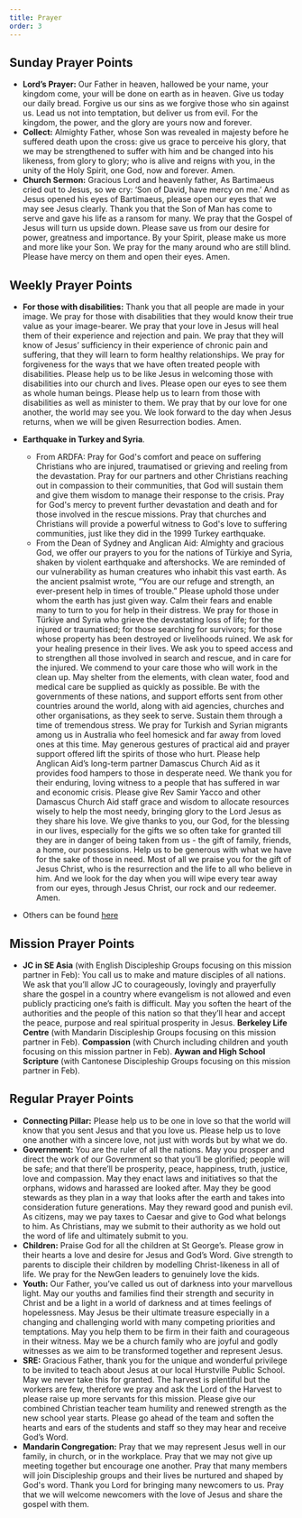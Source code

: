 ```yaml
---
title: Prayer
order: 3
---
```


## Sunday Prayer Points

- **Lord’s Prayer:** Our Father in heaven, hallowed be your name, your kingdom come, your will be done on earth as in heaven. Give us today our daily bread. Forgive us our sins as we forgive those who sin against us. Lead us not into temptation, but deliver us from evil. For the kingdom, the power, and the glory are yours now and forever.
- **Collect:** Almighty Father, whose Son was revealed in majesty before he suffered death upon the cross: give us grace to perceive his glory, that we may be strengthened to suffer with him and be changed into his likeness, from glory to glory; who is alive and reigns with you, in the unity of the Holy Spirit, one God, now and forever. Amen.
- **Church Sermon:** Gracious Lord and heavenly father, As Bartimaeus cried out to Jesus, so we cry: ‘Son of David, have mercy on me.’ And as Jesus opened his eyes of Bartimaeus, please open our eyes that we may see Jesus clearly. Thank you that the Son of Man has come to serve and gave his life as a ransom for many. We pray that the Gospel of Jesus will turn us upside down. Please save us from our desire for power, greatness and importance. By your Spirit, please make us more and more like your Son. We pray for the many around who are still blind. Please have mercy on them and open their eyes.  Amen. 


## Weekly Prayer Points

- **For those with disabilities:** Thank you that all people are made in your image. We pray for those with disabilities that they would know their true value as your image-bearer. We pray that your love in Jesus will heal them of their experience and rejection and pain. We pray that they will know of Jesus’ sufficiency in their experience of chronic pain and suffering, that they will learn to form healthy relationships. We pray for forgiveness for the ways that we have often treated people with disabilities. Please help us to be like Jesus in welcoming those with disabilities into our church and lives. Please open our eyes to see them as whole human beings. Please help us to learn from those with disabilities as well as minister to them. We pray that by our love for one another, the world may see you. We look forward to the day when Jesus returns, when we will be given Resurrection bodies. Amen.   

- **Earthquake in Turkey and Syria**.
  - From ARDFA: Pray for God's comfort and peace on suffering Christians who are injured, traumatised or grieving and reeling from the devastation. Pray for our partners and other Christians reaching out in compassion to their communities, that God will sustain them and give them wisdom to manage their response to the crisis. Pray for God's mercy to prevent further devastation and death and for those involved in the rescue missions. Pray that churches and Christians will provide a powerful witness to God's love to suffering communities, just like they did in the 1999 Turkey earthquake.
  - From the Dean of Sydney and Anglican Aid: Almighty and gracious God, we offer our prayers to you for the nations of Türkiye and Syria, shaken by violent earthquake and aftershocks. We are reminded of our vulnerability as human creatures who inhabit this vast earth. As the ancient psalmist wrote, “You are our refuge and strength, an ever-present help in times of trouble.” Please uphold those under whom the earth has just given way. Calm their fears and enable many to turn to you for help in their distress. We pray for those in Türkiye and Syria who grieve the devastating loss of life; for the injured or traumatised; for those searching for survivors; for those whose property has been destroyed or livelihoods ruined. We ask for your healing presence in their lives. We ask you to speed access and to strengthen all those involved in search and rescue, and in care for the injured. We commend to your care those who will work in the clean up. May shelter from the elements, with clean water, food and medical care be supplied as quickly as possible. Be with the governments of these nations, and support efforts sent from other countries around the world, along with aid agencies, churches and other organisations, as they seek to serve. Sustain them through a time of tremendous stress. We pray for Turkish and Syrian migrants among us in Australia who feel homesick and far away from loved ones at this time. May generous gestures of practical aid and prayer support offered lift the spirits of those who hurt. Please help Anglican Aid’s long-term partner Damascus Church Aid as it provides food hampers to those in desperate need. We thank you for their enduring, loving witness to a people that has suffered in war and economic crisis. Please give Rev Samir Yacco and other Damascus Church Aid staff grace and wisdom to allocate resources wisely to help the most needy, bringing glory to the Lord Jesus as they share his love. We give thanks to you, our God, for the blessing in our lives, especially for the gifts we so often take for granted till they are in danger of being taken from us - the gift of family, friends, a home, our possessions. Help us to be generous with what we have for the sake of those in need. Most of all we praise you for the gift of Jesus Christ, who is the resurrection and the life to all who believe in him. And we look for the day when you will wipe every tear away from our eyes, through Jesus Christ, our rock and our redeemer. Amen. 

- Others can be found [here](https://stgeorgeshurstville.org.au/prayer)

## Mission Prayer Points

- **JC in SE Asia** (with English Discipleship Groups focusing on this mission partner in Feb): You call us to make and mature disciples of all nations. We ask that you’ll allow JC to courageously, lovingly and prayerfully share the gospel in a country where evangelism is not allowed and even publicly practicing one’s faith is difficult. May you soften the heart of the authorities and the people of this nation so that they’ll hear and accept the peace, purpose and real spiritual prosperity in Jesus. 
**Berkeley Life Centre** (with Mandarin Discipleship Groups focusing on this mission partner in Feb). 
**Compassion** (with Church including children and youth focusing on this mission partner in Feb).
**Aywan and High School Scripture** (with Cantonese Discipleship Groups focusing on this mission partner in Feb). 




## Regular Prayer Points

- **Connecting Pillar:** Please help us to be one in love so that the world will know that you sent Jesus and that you love us. Please help us to love one another with a sincere love, not just with words but by what we do. 
- **Government:** You are the ruler of all the nations. May you prosper and direct the work of our Government so that you’ll be glorified; people will be safe; and that there’ll be prosperity, peace, happiness, truth, justice, love and compassion. May they enact laws and initiatives so that the orphans, widows and harassed are looked after. May they be good stewards as they plan in a way that looks after the earth and takes into consideration future generations. May they reward good and punish evil. As citizens, may we pay taxes to Caesar and give to God what belongs to him. As Christians, may we submit to their authority as we hold out the word of life and ultimately submit to you. 
- **Children:** Praise God for all the children at St George’s. Please grow in their hearts a love and desire for Jesus and God’s Word. Give strength to parents to disciple their children by modelling Christ-likeness in all of life. We pray for the NewGen leaders to genuinely love the kids. 
- **Youth:** Our Father, you’ve called us out of darkness into your marvellous light. May our youths and families find their strength and security in Christ and be a light in a world of darkness and at times feelings of hopelessness. May Jesus be their ultimate treasure especially in a changing and challenging world with many competing priorities and temptations. May you help them to be firm in their faith and courageous in their witness. May we be a church family who are joyful and godly witnesses as we aim to be transformed together and represent Jesus.
- **SRE:** Gracious Father, thank you for the unique and wonderful privilege to be invited to teach about Jesus at our local Hurstville Public School. May we never take this for granted. The harvest is plentiful but the workers are few, therefore we pray and ask the Lord of the Harvest to please raise up more servants for this mission. Please give our combined Christian teacher team humility and renewed strength as the new school year starts. Please go ahead of the team and soften the hearts and ears of the students and staff so they may hear and receive God’s Word. 
- **Mandarin Congregation:** Pray that we may represent Jesus well in our family, in church, or in the workplace. Pray that we may not give up meeting together but encourage one another.  Pray that many members will join Discipleship groups and their lives be nurtured and shaped by God's word. Thank you Lord for bringing many newcomers to us. Pray that we will welcome newcomers with the love of Jesus and share the gospel with them.
